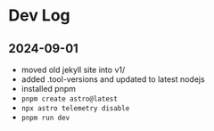 # Dev Log

## 2024-09-01
- moved old jekyll site into v1/
- added .tool-versions and updated to latest nodejs
- installed pnpm
- `pnpm create astro@latest`
- `npx astro telemetry disable`
- `pnpm run dev`
